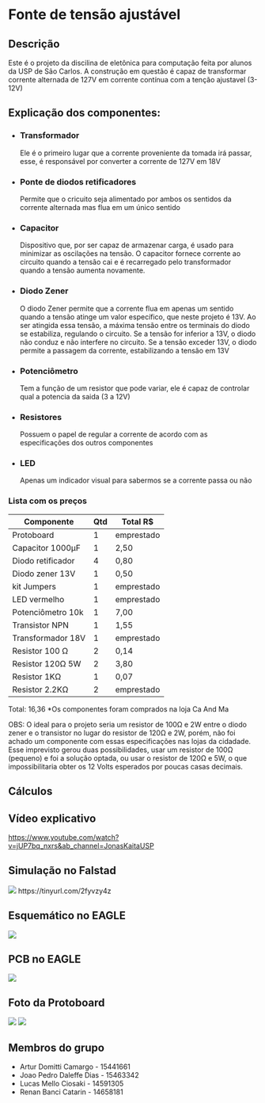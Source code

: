 # Fonte de tensão ajustável
## Descrição
Este é o projeto da discilina de eletônica para computação feita por alunos da USP de São Carlos.
A construção em questão é capaz de transformar corrente alternada de 127V em corrente contínua com a tenção ajustavel (3-12V)

## Explicação dos componentes:
* ### Transformador
  Ele é o primeiro lugar que a corrente proveniente da tomada irá passar, esse, é responsável por converter a corrente de 127V em 18V
* ### Ponte de diodos retificadores
  Permite que o cricuito seja alimentado por ambos os sentidos da corrente alternada mas flua em um único sentido
* ### Capacitor
  Dispositivo que, por ser capaz de armazenar carga, é usado para minimizar as oscilações na tensão. O capacitor fornece corrente ao circuito quando a tensão cai e é recarregado pelo transformador quando a tensão aumenta novamente.
* ### Diodo Zener
  O diodo Zener permite que a corrente flua em apenas um sentido quando a tensão atinge um valor específico, que neste projeto é 13V. Ao ser atingida essa tensão, a máxima tensão entre os terminais do diodo se estabiliza, regulando o circuito. Se a tensão for     inferior a 13V, o diodo não conduz e não interfere no circuito. Se a tensão exceder 13V, o diodo permite a passagem da corrente, estabilizando a tensão em 13V
* ### Potenciômetro
  Tem a função de um resistor que pode variar, ele é capaz de controlar qual a potencia da saida (3 a 12V)
* ### Resistores
  Possuem o papel de regular a corrente de acordo com as especificações dos outros componentes
* ### LED
  Apenas um indicador visual para sabermos se a corrente passa ou não

### Lista com os preços
| Componente | Qtd | Total R$ |
| ---------- | --- | -------- |
| Protoboard | 1 | emprestado |
| Capacitor 1000µF | 1 | 2,50 |
| Diodo retificador | 4 | 0,80 |
| Diodo zener 13V | 1 | 0,50 |
| kit Jumpers | 1 | emprestado |
| LED vermelho | 1 | emprestado |
| Potenciômetro 10k | 1 | 7,00 |
| Transistor NPN | 1 | 1,55 |
| Transformador 18V | 1 | emprestado |
| Resistor 100 Ω | 2 | 0,14 |
| Resistor 120Ω 5W | 2 | 3,80 |
| Resistor 1KΩ | 1 | 0,07 |
| Resistor 2.2KΩ | 2 | emprestado |

Total: 16,36
*Os componentes foram comprados na loja Ca And Ma

OBS: O ideal para o projeto seria um resistor de 100Ω e 2W entre o diodo zener e o transistor no lugar do resistor de 120Ω e 2W, porém, não foi achado um componente com essas especificações nas lojas da cidadade. Esse imprevisto gerou duas possibilidades, usar um resistor de 100Ω (pequeno) e foi a solução optada, ou usar o resistor de 120Ω e 5W, o que impossibilitaria obter os 12 Volts esperados por poucas casas decimais.

## Cálculos

## Vídeo explicativo
https://www.youtube.com/watch?v=jUP7bq_nxrs&ab_channel=JonasKaitaUSP

## Simulação no Falstad
<img src="CircuitoFalstad.png">
https://tinyurl.com/2fyvzy4z

## Esquemático no EAGLE
<img src="Esquemático.png">

## PCB no EAGLE
<img src="PCB.png">

## Foto da Protoboard
<img src="Protoboard1.jpeg"> <img src="Protoboard2.jpeg">

## Membros do grupo
  * Artur Domitti Camargo - 15441661
  * Joao Pedro Daleffe Dias - 15463342
  * Lucas Mello Ciosaki - 14591305
  * Renan Banci Catarin - 14658181 
